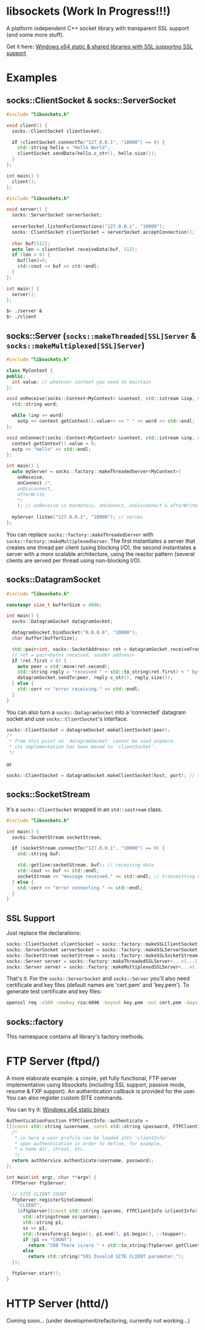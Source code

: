 # libsockets (Work In Progress!!!)
A platform independent C++ socket library with transparent SSL support (and some more stuff).

Get it here: [Windows x64 static & shared libraries with SSL support](https://github.com/rpvelloso/libsockets/raw/master/libsockets-mingw64-ssl.zip)[no SSL support](https://github.com/rpvelloso/libsockets/raw/master/libsockets-mingw64-nossl.zip)


# Examples
## socks::ClientSocket & socks::ServerSocket
```cpp
#include "libsockets.h"

void client() {
  socks::ClientSocket clientSocket;

  if (clientSocket.connectTo("127.0.0.1", "10000") == 0) {
    std::string hello = "Hello World";
    clientSocket.sendData(hello.c_str(), hello.size());
  }
};

int main() {
  client();
};
```

```cpp
#include "libsockets.h"

void server() {
  socks::ServerSocket serverSocket;
  
  serverSocket.listenForConnections("127.0.0.1", "10000");
  socks::ClientSocket clientSocket = serverSocket.acceptConnection();
  
  char buf[512];
  auto len = clientSocket.receiveData(buf, 512);
  if (len > 0) {
    buf[len]=0;
    std::cout << buf << std::endl;
  }
};

int main() {
  server();
};
```

```sh
$> ./server &
$> ./client
```

## socks::Server (`socks::makeThreaded[SSL]Server` & `socks::makeMultiplexed[SSL]Server`)
```cpp
#include "libsockets.h"

class MyContext {
public:
  int value; // whatever context you need to maintain
};

void onReceive(socks::Context<MyContext> &context, std::istream &inp, std::ostream &outp) {
  std::string word;

  while (inp >> word)
    outp << context.getContext().value++ << " " << word << std::endl;
};

void onConnect(socks::Context<MyContext> &context, std::istream &inp, std::ostream &outp) {
  context.getContext().value = 0;
  outp << "Hello" << std::endl;
};

int main() {
  auto myServer = socks::factory::makeThreadedServer<MyContext>(
    onReceive,
    onConnect /*,
    onDisconnect,
    afterWrite
    */
    ); // onReceive is mandatory, onConnect, onDisconnect & afterWrite are optional
    
  myServer.listen("127.0.0.1", "10000"); // serves
};
```
You can replace `socks::factory::makeThreadedServer` with `socks::factory::makeMultiplexedServer`. The first instantiates a server that creates one thread per client (using blocking I/O), the second instantiates a server with a more scalable architecture, using the reactor pattern (several clients are served per thread using non-blocking I/O).

## socks::DatagramSocket
```cpp
#include "libsockets.h"

constexpr size_t bufferSize = 4096;

int main() {
  socks::DatagramSocket datagramSocket;

  datagramSocket.bindSocket("0.0.0.0", "10000");
  char buffer[bufferSize];

  std::pair<int, socks::SocketAddress> ret = datagramSocket.receiveFrom(buffer, bufferSize);
  // ret = pair<bytes received, sender address>
  if (ret.first > 0) {
    auto peer = std::move(ret.second);
    std::string reply = "received " + std::to_string(ret.first) + " bytes";
    datagramSocket.sendTo(peer, reply.c_str(), reply.size());
  } else {
    std::cerr << "error receiving." << std::endl;
  }
}
```
You can also turn a `socks::DatagramSocket` into a 'connected' datagram socket and use `socks::ClientSocket`'s interface.
```cpp
socks::ClientSocket = datagramSocket.makeClientSocket(peer); 
/* 
 * from this point on 'datagramSocket' cannot be used anymore,
 * its implementation has been moved to 'clientSocket'.
 */
```
or
```cpp
socks::ClientSocket = datagramSocket.makeClientSocket(host, port); // same here
```

## socks::SocketStream
It's a `socks::ClientSocket` wrapped in an `std::iostream` class.
```cpp
#include "libsockets.h"

int main() {
  socks::SocketStream socketStream;

  if (socketStream.connectTo("127.0.0.1", "10000") == 0) {
    std::string buf;

    std::getline(socketStream, buf); // receiving data
    std::cout << buf << std::endl;
    socketStream << "message received." << std::endl; // transmitting data
  } else {
    std::cerr << "error connecting." << std::endl;
  }
}
```

## SSL Support
Just replace the declarations:
```cpp
socks::ClientSocket clientSocket = socks::factory::makeSSLClientSocket;
socks::ServerSocket serverSocket = socks::factory::makeSSLServerSocket;
socks::SocketStream socketStream = socks::factory::makeSSLSocketStream;
socks::Server server = socks::factory::makeThreadedSSLServer<...>(...);
socks::Server server = socks::factory::makeMultiplexedSSLServer<...>(...);
```
That's it. For the `socks::ServerSocket` and `socks::Server` you'll also need certificate and key files (default names are 'cert.pem' and 'key.pem').
To generate test certificate and key files: 
```sh
openssl req -x509 -newkey rsa:4096 -keyout key.pem -out cert.pem -days 365 -nodes
```

## socks::factory
This namespace contains all library's factory methods.
# FTP Server (ftpd/)
A more elaborate example: a simple, yet fully functional, FTP server implementation using libsockets (including SSL support, passive mode, resume & FXP support). 
An authentication callback is provided for the user. You can also register custom SITE commands.

You can try it: [Windows x64 static binary](https://github.com/rpvelloso/libsockets/raw/master/ftpd-mingw64-static.zip)

```cpp
AuthenticationFunction FTPClientInfo::authenticate =
[](const std::string &username, const std::string &password, FTPClientInfo& clientInfo) {
  /*
   * in here a user profile can be loaded into 'clientInfo'
   * upon authentication in order to define, for example,
   * a home dir, chroot, etc.
   */
  return authService.authenticate(username, password);
};

int main(int argc, char **argv) {
  FTPServer ftpServer;

  // SITE CLIENT COUNT
  ftpServer.registerSiteCommand(
    "CLIENT", 
    [&ftpServer](const std::string &params, FTPClientInfo &clientInfo) {
      std::stringstream ss(params);
      std::string p1;
      ss >> p1;
      std::transform(p1.begin(), p1.end(), p1.begin(), ::toupper);
      if (p1 == "COUNT")
        return "200 There is/are " + std::to_string(ftpServer.getClientCount()) + " client(s) online.";
      else
        return std::string("501 Invalid SITE CLIENT parameter.");
  });

  ftpServer.start();
}
```
# HTTP Server (httd/)
Coming soon...
(under development/refactoring, currently not working...)
